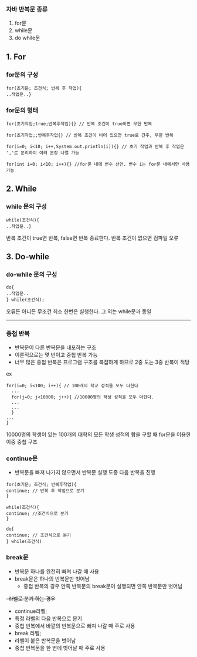 ### 자바 반복문 종류
1. for문
2. while문
3. do while문


## 1. For
### for문의 구성
```
for(초기문; 조건식; 반복 후 작업){
..작업문..}
```
### for문의 형태
```
for(초기작업;true;반복후작업){} // 반복 조건이 true이면 무한 반복
```
```
for(초기작업;;반복후작업{} // 반복 조건이 비어 있으면 true로 간주, 무한 반복
```
```
for(i=0; i<10; i++,System.out.println(i)){} // 초기 작업과 반복 후 작업은 ','로 분리하여 여러 문장 나열 가능
```
```
for(int i=0; i<10; i++){} //for문 내에 변수 선언. 변수 i는 for문 내에서만 사용 가능 
```

## 2. While
### while 문의 구성
```
while(조건식){
..작업문..}
```
반복 조건이 true면 반복, false면 반복 종료한다. 반복 조건이 없으면 컴파일 오류

## 3. Do-while
### do-while 문의 구성
```
do{
..작업문..
} while(조건식);
```
오류든 아니든 무조건 최소 한번은 실행한다. 그 외는 while문과 동일

---
### 중첩 반복
- 반복문이 다른 반복문을 내포하는 구조
- 이론적으로는 몇 번이고 중첩 반복 가능
- 너무 많은 중첩 반복은 프로그램 구조를 복잡하게 하므로 2중 도는 3중 반복이 적당

ex
```
for(i=0; i<100; i++){ // 100개의 학교 성적을 모두 더한다
  ...
  for(j=0; j<10000; j++){ //10000명의 학생 성적을 모두 더한다.
  ...
  ...
  }
...
}
```
10000명의 학생이 있는 100개의 대학의 모든 학생 성적의 합을 구할 때 for문을 이용한 이중 중첩 구조

### continue문
- 반복문을 빠져 나가지 않으면서 반복문 실행 도중 다음 반복을 진행
```
for(초기문; 조건식; 반복후작업){
continue; // 반복 후 작업으로 분기
}
```
```
while(조건식){
continue; //조건식으로 분기
}
```
```
do{
continue; // 조건식으로 분기
} while(조건식)
```

### break문
- 반복문 하나를 완전히 빠져 나갈 때 사용
- break문은 하나의 반복문만 벗어남
  - 중첩 반복의 경우 안쪽 반복문의 break문이 실행되면 안쪽 반복문만 벗어남

~~-라벨로 분기 하는 경우~~
- continue라벨;
- 특정 라벨의 다음 반복으로 분기
- 중첩 반복에서 바깥의 반복문으로 빠져 나갈 때 주로 사용
- break 라벨;
- 라벨이 붙은 반복문을 벗어남
- 중첩 반복문을 한 번에 벗어날 때 주로 사용

    
